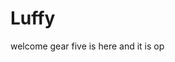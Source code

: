 # Luffy
welcome
gear five is here and it is op 
 
 
  
  
     
                  
                  
                            
                                          
                      
                         
             
     
  
 
